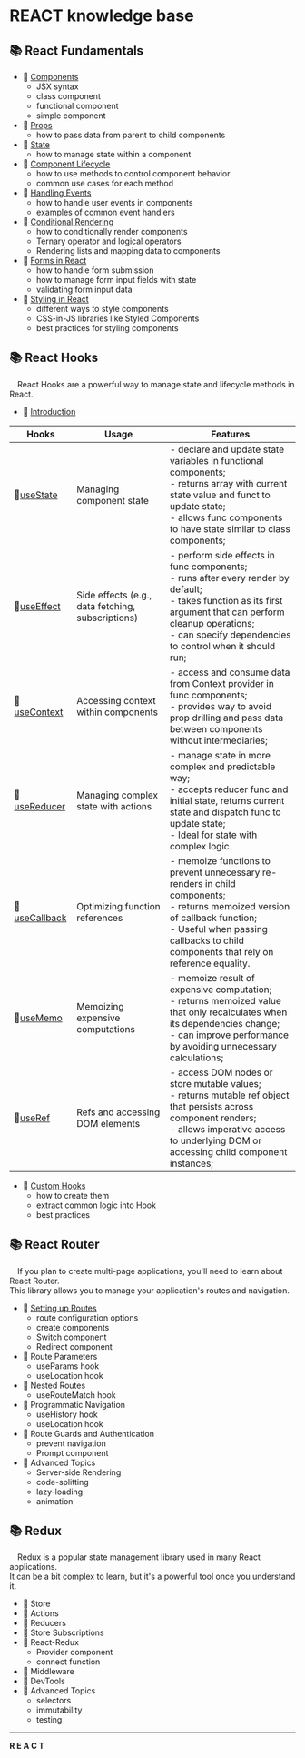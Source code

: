 # REACT knowledge base

## 📚 React Fundamentals
+ 📖 [Сomponents](https://github.com/SKindij/Getting-Started-React.js/tree/main/Components)
    - JSX syntax
    - class component
    - functional component
    - simple component
+ 📖 [Props](https://github.com/SKindij/Getting-Started-React.js/tree/main/Props-and-State)
    - how to pass data from parent to child components
+ 📖 [State](https://github.com/SKindij/Getting-Started-React.js/tree/main/Props-and-State)
    - how to manage state within a component
+ 📖 [Component Lifecycle](https://github.com/SKindij/Getting-Started-React.js/tree/main/Component-Lifecycle)
    - how to use methods to control component behavior
    - common use cases for each method
+ 📖 [Handling Events](https://github.com/SKindij/Getting-Started-React.js/tree/main/Handling-Events)
    - how to handle user events in components
    - examples of common event handlers
+ 📖 [Conditional Rendering](https://github.com/SKindij/Getting-Started-React.js/tree/main/Conditional-Rendering)
    - how to conditionally render components
    - Ternary operator and logical operators
    - Rendering lists and mapping data to components
+ 📖 [Forms in React](https://github.com/SKindij/Getting-Started-React.js/tree/main/Forms)
    - how to handle form submission
    - how to manage form input fields with state
    - validating form input data
+ 📖 [Styling in React](https://github.com/SKindij/Getting-Started-React.js/tree/main/Styling-in-React)
    - different ways to style components
    - CSS-in-JS libraries like Styled Components
    - best practices for styling components


## 📚 React Hooks   
&emsp;React Hooks are a powerful way to manage state and lifecycle methods in React.
+ 📖 [Introduction](https://github.com/SKindij/Getting-Started-React.js/tree/main/Hooks#introduction)

| Hooks                                                                                       | Usage                                           | Features                                                                                                                                                                                                                         |
|---------------------------------------------------------------------------------------------|-------------------------------------------------|----------------------------------------------------------------------------------------------------------------------------------------------------------------------------------------------------------------------------------|
| 📖[useState](https://github.com/SKindij/Getting-Started-React.js/tree/main/Hooks#statehook) | Managing component state                        | - declare and update state variables in functional components;<br>- returns array with current state value and funct to update state;<br>- allows func components to have state similar to class components;                |
| 📖[useEffect](https://github.com/SKindij/Getting-Started-React.js/tree/main/Hooks#effecthook) | Side effects (e.g., data fetching, subscriptions) | - perform side effects in func components;<br>- runs after every render by default;<br>- takes function as its first argument that can perform cleanup operations;<br>- can specify dependencies to control when it should run; |
| 📖[useContext](https://github.com/SKindij/Getting-Started-React.js/tree/main/Hooks#usecontext) | Accessing context within components              | - access and consume data from Context provider in func components;<br>- provides way to avoid prop drilling and pass data between components without intermediaries;                                            |
| 📖[useReducer](https://github.com/SKindij/Getting-Started-React.js/tree/main/Hooks#usereducer) | Managing complex state with actions              | - manage state in more complex and predictable way;<br>- accepts reducer func and initial state, returns current state and dispatch func to update state;<br>- Ideal for state with complex logic.        |
| 📖[useCallback](https://github.com/SKindij/Getting-Started-React.js/tree/main/Hooks#additional) | Optimizing function references                   | - memoize functions to prevent unnecessary re-renders in child components;<br>- returns memoized version of callback function;<br>- Useful when passing callbacks to child components that rely on reference equality.    |
| 📖[useMemo](https://github.com/SKindij/Getting-Started-React.js/tree/main/Hooks#additional) | Memoizing expensive computations                  | - memoize result of expensive computation;<br>- returns memoized value that only recalculates when its dependencies change;<br>- can improve performance by avoiding unnecessary calculations;                          |
| 📖[useRef](https://github.com/SKindij/Getting-Started-React.js/tree/main/Hooks#additional) | Refs and accessing DOM elements                  | - access DOM nodes or store mutable values;<br>- returns mutable ref object that persists across component renders;<br>- allows imperative access to underlying DOM or accessing child component instances;              |

+ 📖 [Custom Hooks](https://github.com/SKindij/Getting-Started-React.js/tree/main/Hooks#customhooks)
    - how to create them
    - extract common logic into Hook
    - best practices


## 📚 React Router
&emsp;If you plan to create multi-page applications, you'll need to learn about React Router.\
This library allows you to manage your application's routes and navigation. 
+ 📖 [Setting up Routes](https://github.com/SKindij/Getting-Started-React.js/tree/main/React-Router#setting-routes)
    - route configuration options
    - create components
    - Switch component
    - Redirect component
+ 📖 Route Parameters
    - useParams hook
    - useLocation hook
+ 📖 Nested Routes
    - useRouteMatch hook
+ 📖 Programmatic Navigation
    - useHistory hook
    - useLocation hook
+ 📖 Route Guards and Authentication
    - prevent navigation
    - Prompt component
+ 📖 Advanced Topics
    - Server-side Rendering
    - code-splitting
    - lazy-loading
    - animation


## 📚 Redux
&emsp;Redux is a popular state management library used in many React applications.\
It can be a bit complex to learn, but it's a powerful tool once you understand it. 
+ 📖 Store
+ 📖 Actions
+ 📖 Reducers
+ 📖 Store Subscriptions
+ 📖 React-Redux
    - Provider component
    - connect function
+ 📖 Middleware
+ 📖 DevTools
+ 📖 Advanced Topics
    - selectors
    - immutability
    - testing

___



**R&nbsp;E&nbsp;A&nbsp;C&nbsp;T**

